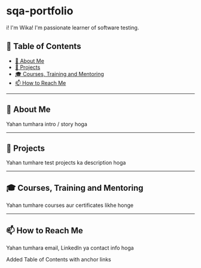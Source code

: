 # sqa-portfolio
i! I'm Wika! I'm passionate learner of software testing.
## 🔗 Table of Contents
- [📜 About Me](#about-me)
- [📁 Projects](#projects)
- [🎓 Courses, Training and Mentoring](#courses-training-and-mentoring)
- [📫 How to Reach Me](#how-to-reach-me)












---

## 📜 About Me
Yahan tumhara intro / story hoga

---

## 📁 Projects
Yahan tumhare test projects ka description hoga

---

## 🎓 Courses, Training and Mentoring
Yahan tumhare courses aur certificates likhe honge

---

## 📫 How to Reach Me
Yahan tumhara email, LinkedIn ya contact info hoga







Added Table of Contents with anchor links
